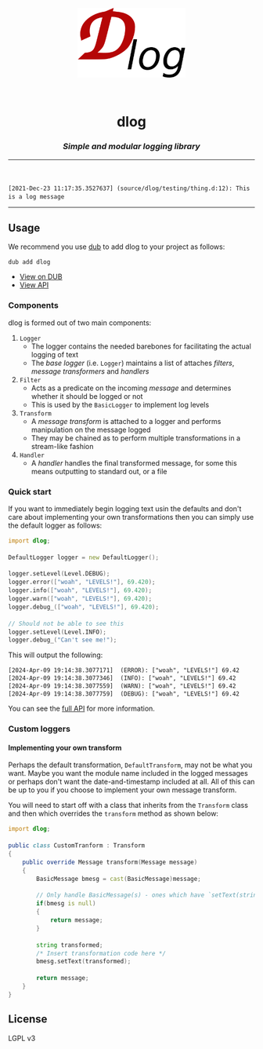 <p align="center">
<img src="branding/logo.png" width=220>
</p>

<br>

<h1 align="center">dlog</h1>

<h3 align="center"><i><b>Simple and modular logging library</i></b></h3>

---

<br>
<br


`[2021-Dec-23 11:17:35.3527637]	(source/dlog/testing/thing.d:12): This is a log message`

---

## Usage

We recommend you use [dub](http://code.dlang.org) to add dlog to your project as follows:

```
dub add dlog
```

* [View on DUB](https://code.dlang.org/packages/dlog)
* [View API](https://dlog.dpldocs.info/v0.3.19/index.html)

### Components

dlog is formed out of two main components:

1. `Logger`
	* The logger contains the needed barebones for facilitating the actual logging of text
	* The _base logger_ (i.e. `Logger`) maintains a list of attaches _filters_, _message transformers_ and _handlers_
2. `Filter`
	* Acts as a predicate on the incoming _message_ and determines whether it should be logged or not
	* This is used by the `BasicLogger` to implement log levels
3. `Transform`
	* A _message transform_ is attached to a logger and performs manipulation on the message logged
	* They may be chained as to perform multiple transformations in a stream-like fashion
4. `Handler`
	* A _handler_ handles the final transformed message, for some this means outputting to standard out, or a file

### Quick start

If you want to immediately begin logging text usin the defaults and don't care about implementing your own transformations then you can 
simply use the default logger as follows:

```d
import dlog;

DefaultLogger logger = new DefaultLogger();

logger.setLevel(Level.DEBUG);
logger.error(["woah", "LEVELS!"], 69.420);
logger.info(["woah", "LEVELS!"], 69.420);
logger.warn(["woah", "LEVELS!"], 69.420);
logger.debug_(["woah", "LEVELS!"], 69.420);

// Should not be able to see this
logger.setLevel(Level.INFO);
logger.debug_("Can't see me!");
```

This will output the following:

```
[2024-Apr-09 19:14:38.3077171]  (ERROR): ["woah", "LEVELS!"] 69.42
[2024-Apr-09 19:14:38.3077346]  (INFO): ["woah", "LEVELS!"] 69.42
[2024-Apr-09 19:14:38.3077559]  (WARN): ["woah", "LEVELS!"] 69.42
[2024-Apr-09 19:14:38.3077759]  (DEBUG): ["woah", "LEVELS!"] 69.42
```

You can see the [full API](https://dlog.dpldocs.info/v0.3.19/dlog.context.html) for more information.

### Custom loggers

#### Implementing your own transform

Perhaps the default transformation, `DefaultTransform`, may not be what you want. Maybe you want the module name included in the logged
messages or perhaps don't want the date-and-timestamp included at all. All of this can be up to you if you choose to implement your own
message transform.

You will need to start off with a class that inherits from the `Transform` class and then which overrides the `transform` method as shown below:

```d
import dlog;

public class CustomTranform : Transform
{
	public override Message transform(Message message)
	{
		BasicMessage bmesg = cast(BasicMessage)message;
		
		// Only handle BasicMessage(s) - ones which have `setText(string)`
		if(bmesg is null)
		{
			return message;
		}

		string transformed;
		/* Insert transformation code here */
		bmesg.setText(transformed);

		return message;
	}
}
```

## License

LGPL v3